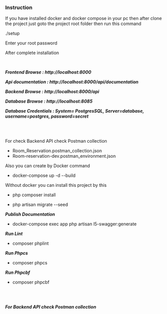 
 ### **Instruction**

If you have installed docker and docker compose  in your pc
then after clone the project just goto the project root folder then run this command

./setup

Enter your root password 

After complete installation

<br>

***Frontend Browse :  http://localhost:8000***

***Api documentation :  http://localhost:8000/api/documentation***

***Backend Browse :  http://localhost:8000/api***

***Database Browse :  http://localhost:8085***

***Database Credentials :  System= PostgresSQL, Server=database,  username=postgres,  password=secret*** 

<br>
<br>


For check Backend API check Postman collection

- Room_Reservation.postman_collection.json
- Room-reservation-dev.postman_environment.json



Also you can create by Docker command
 
 - docker-compose up -d --build

Without docker you can install this project by this 
 
- php composer install

- php artisan migrate --seed

***Publish Documentation***

- docker-compose exec app php artisan l5-swagger:generate

***Run Lint***

- composer phplint

***Run Phpcs***

- composer phpcs

***Run Phpcbf***

- composer phpcbf

<br>
<br>

***For Backend API check Postman collection***




